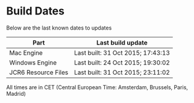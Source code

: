 # Build Dates

Below are the last known dates to updates

Part | Last build update
-----|-----
Mac Engine | Last built: 31 Oct 2015; 17:43:13
Windows Engine | Last built: 24 Oct 2015; 19:30:02
JCR6 Resource Files | Last built: 31 Oct 2015; 23:11:02
All times are in CET (Central European Time: Amsterdam, Brussels, Paris, Madrid)



